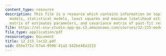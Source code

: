 ```yaml
---
content_type: resource
description: This file is a resource which contains information on topics like mathematical
  models, statistical models, least squares and maximum likelihood estimation, covariance
  matrix of estimates parameters, and covariance matrix of post-fit residual.
file: https://ol-ocw-studio-app-qa.s3.amazonaws.com/courses/12-215-modern-navigation-fall-2006/855e772c57a4959b41a2542be48a3223_12_215_lec12.pdf
file_type: application/pdf
resourcetype: Document
title: 12_215_lec12.pdf
uid: 855e772c-57a4-959b-41a2-542be48a3223
---
```

